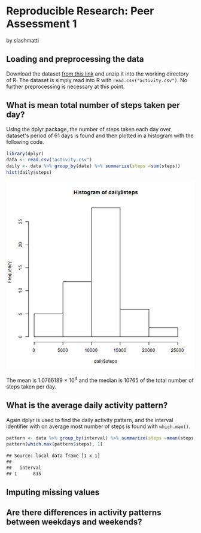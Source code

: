 # Reproducible Research: Peer Assessment 1
by slashmatti


## Loading and preprocessing the data
Download the dataset [from this link](https://d396qusza40orc.cloudfront.net/repdata%2Fdata%2Factivity.zip) and unzip it into the working directory of R. The dataset is simply read into R with `read.csv("activity.csv")`. No further preprocessing is necessary at this point.


## What is mean total number of steps taken per day?
Using the dplyr package, the number of steps taken each day over dataset's period of 61 days is found and then plotted in a histogram with the following code.

```r
library(dplyr)
data <- read.csv("activity.csv")
daily <- data %>% group_by(date) %>% summarize(steps =sum(steps))
hist(daily$steps)
```

![plot of chunk unnamed-chunk-1](figure/unnamed-chunk-1-1.png) 

The mean is 1.0766189 &times; 10<sup>4</sup> and the median is 10765 of the total number of steps taken per day.


## What is the average daily activity pattern?
Again dplyr is used to find the daily activity pattern, and the interval identifier with on average most number of steps is found with `which.max()`.

```r
pattern <- data %>% group_by(interval) %>% summarize(steps =mean(steps, na.rm=TRUE))
pattern[which.max(pattern$steps), 1]
```

```
## Source: local data frame [1 x 1]
## 
##   interval
## 1      835
```

## Imputing missing values



## Are there differences in activity patterns between weekdays and weekends?
